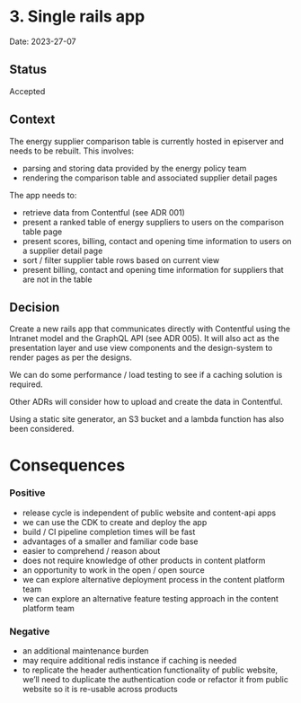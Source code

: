 # 3. Single rails app

Date: 2023-27-07

## Status

Accepted

## Context

The energy supplier comparison table is currently hosted in episerver and needs to be rebuilt. This involves:

- parsing and storing data provided by the energy policy team
- rendering the comparison table and associated supplier detail pages

The app needs to:

- retrieve data from Contentful (see ADR 001)
- present a ranked table of energy suppliers to users on the comparison table page
- present scores, billing, contact and opening time information to users on a supplier detail page
- sort / filter supplier table rows based on current view
- present billing, contact and opening time information for suppliers that are not in the table

## Decision

Create a new rails app that communicates directly with Contentful using the Intranet model and the GraphQL API (see ADR 005). It will also act as the presentation layer and use view components and the design-system to render pages as per the designs.

We can do some performance / load testing to see if a caching solution is required.

Other ADRs will consider how to upload and create the data in Contentful.

Using a static site generator, an S3 bucket and a lambda function has also been considered.

# Consequences

### Positive

- release cycle is independent of public website and content-api apps
- we can use the CDK to create and deploy the app
- build / CI pipeline completion times will be fast
- advantages of a smaller and familiar code base
- easier to comprehend / reason about
- does not require knowledge of other products in content platform
- an opportunity to work in the open / open source
- we can explore alternative deployment process in the content platform team
- we can explore an alternative feature testing approach in the content platform team

### Negative

- an additional maintenance burden
- may require additional redis instance if caching is needed
- to replicate the header authentication functionality of public website, we’ll need to duplicate the authentication code or refactor it from public website so it is re-usable across products
